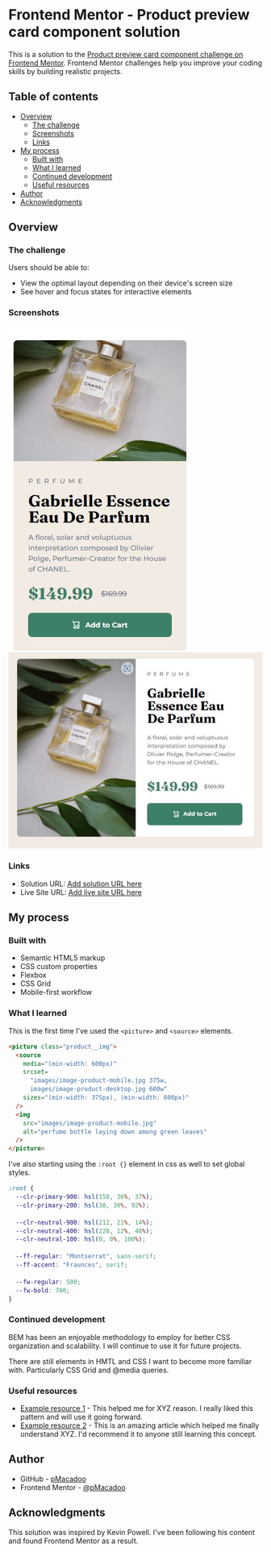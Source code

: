 # Frontend Mentor - Product preview card component solution

This is a solution to the [Product preview card component challenge on Frontend Mentor](https://www.frontendmentor.io/challenges/product-preview-card-component-GO7UmttRfa). Frontend Mentor challenges help you improve your coding skills by building realistic projects. 

## Table of contents

- [Overview](#overview)
  - [The challenge](#the-challenge)
  - [Screenshots](#screenshots)
  - [Links](#links)
- [My process](#my-process)
  - [Built with](#built-with)
  - [What I learned](#what-i-learned)
  - [Continued development](#continued-development)
  - [Useful resources](#useful-resources)
- [Author](#author)
- [Acknowledgments](#acknowledgments)

## Overview

### The challenge

Users should be able to:

- View the optimal layout depending on their device's screen size
- See hover and focus states for interactive elements

### Screenshots

![mobile screenshot](images/mobile-screenshot.JPG)
![desktop screenshot](images/desktop-screenshot.JPG)

### Links

- Solution URL: [Add solution URL here](https://your-solution-url.com)
- Live Site URL: [Add live site URL here](https://your-live-site-url.com)

## My process

### Built with

- Semantic HTML5 markup
- CSS custom properties
- Flexbox
- CSS Grid
- Mobile-first workflow

### What I learned

This is the first time I've used the `<picture>` and `<source>` elements.

```html
<picture class="product__img">
  <source
    media="(min-width: 600px)"
    srcset=
      "images/image-product-mobile.jpg 375w,
      images/image-product-desktop.jpg 600w"
    sizes="(min-width: 375px), (min-width: 600px)"
  />
  <img
    src="images/image-product-mobile.jpg"
    alt="perfume bottle laying down among green leaves"
  />
</picture>
```

I've also starting using the `:root {}` element in css as well to set global styles.

```css
:root {
  --clr-primary-900: hsl(158, 36%, 37%);
  --clr-primary-200: hsl(30, 38%, 92%);

  --clr-neutral-900: hsl(212, 21%, 14%);
  --clr-neutral-400: hsl(228, 12%, 48%);
  --clr-neutral-100: hsl(0, 0%, 100%);

  --ff-regular: "Montserrat", sans-serif;
  --ff-accent: "Fraunces", serif;

  --fw-regular: 500;
  --fw-bold: 700;
}
```

### Continued development

BEM has been an enjoyable methodology to employ for better CSS organization and scalability. I will continue to use it for future projects.

There are still elements in HMTL and CSS I want to become more familiar with. Particularly CSS Grid and @media queries.

### Useful resources

- [Example resource 1](https://www.example.com) - This helped me for XYZ reason. I really liked this pattern and will use it going forward.
- [Example resource 2](https://www.example.com) - This is an amazing article which helped me finally understand XYZ. I'd recommend it to anyone still learning this concept.

## Author

- GitHub - [pMacadoo](https://github.com/pMacadoo)
- Frontend Mentor - [@pMacadoo](https://www.frontendmentor.io/profile/pmacadoo)

## Acknowledgments

This solution was inspired by Kevin Powell. I've been following his content and found Frontend Mentor as a result.